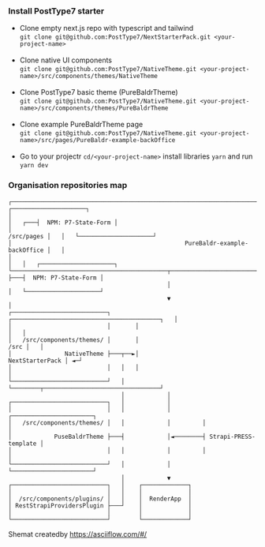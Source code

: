### Install PostType7 starter

- Clone empty next.js repo with typescript and tailwind<br/>
`git clone git@github.com:PostType7/NextStarterPack.git <your-project-name>`<br/><br/>
- Clone native UI components<br/>
`git clone git@github.com:PostType7/NativeTheme.git <your-project-name>/src/components/themes/NativeTheme`<br/><br/>
- Clone PostType7 basic theme (PureBaldrTheme)<br/>
`git clone git@github.com:PostType7/NativeTheme.git <your-project-name>/src/components/themes/PureBaldrTheme`<br/><br/>
- Clone example PureBaldrTheme page<br/>
`git clone git@github.com:PostType7/NativeTheme.git <your-project-name>/src/pages/PureBaldr-example-backOffice`<br/><br/>
- Go to your projectr `cd/<your-project-name>` install libraries `yarn` and run `yarn dev`<br/>


### Organisation repositories map

```
┌──────────────────────────────────────────────────────────────────────────────┐       ┌─────────────────────┐
│                                                                              │   ┌───┤  NPM: P7-State-Form │
│                                                                   /src/pages │   │   └─────────────────────┘
│                                                 PureBaldr-example-backOffice │   │
│                                                                              │   │   ┌─────────────────────┐
└────────────────────────────────────────────┬─────────────────────────────────┘   ├───┤  NPM: P7-State-Form │
                                             │                                     │   └─────────────────────┘
                                             ▼                                     │
┌───────────────────────────┐       ┌──────────────────────────────────────────┐   │
│                           │       │                                          │   │
│   /src/components/themes/ │       │                                     /src │   │
│               NativeTheme ├───┬──►│                          NextStarterPack │ ◄─┘
│                           │   │   │                                          │
└───────────────────────────┘   │   └────────┬─────────────────────────────────┘
                                │            │
┌───────────────────────────┐   │            │
│                           │   │            │         ┌───────────────────────┐
│   /src/components/themes/ │   │            │         │                       │
│            PuseBaldrTheme ├───┤            │◄────────┤ Strapi-PRESS-template │
│                           │   │            │         │                       │
└───────────────────────────┘   │            │         └───────────────────────┘
                                │            ▼
┌───────────────────────────┐   │    ┌─────────────┐
│                           │   │    │             │
│  /src/components/plugins/ │   │    │  RenderApp  │
│ RestStrapiProvidersPlugin ├───┘    │             │
│                           │        │             │
└───────────────────────────┘        └─────────────┘
```
Shemat createdby https://asciiflow.com/#/
